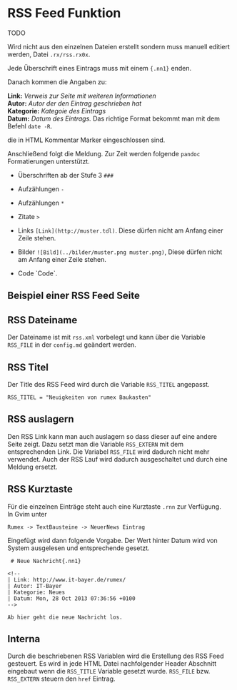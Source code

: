 RSS Feed Funktion
=================

TODO

Wird nicht aus den einzelnen Dateien erstellt sondern muss manuell
editiert werden, Datei `.rx/rss.rx0x`.

Jede Überschrift eines Eintrags muss mit einem `{.nn1}` enden.

Danach kommen die Angaben zu:

**Link:** *Verweis zur Seite mit weiteren Informationen*\
**Autor:** *Autor der den Eintrag geschrieben hat*\
**Kategorie:** *Kategoie des Eintrags*\
**Datum:** *Datum des Eintrags.* Das richtige Format bekommt man mit dem
Befehl `date -R`.

die in HTML Kommentar Marker eingeschlossen sind.

Anschließend folgt die Meldung. Zur Zeit werden folgende `pandoc`
Formatierungen unterstützt.

-   Überschriften ab der Stufe 3 `###`

-   Aufzählungen `-`

-   Aufzählungen `*`

-   Zitate `>`

-   Links `[Link](http://muster.tdl)`. Diese dürfen nicht am Anfang
    einer Zeile stehen.

-   Bilder `![Bild](../bilder/muster.png muster.png)`, Diese dürfen
    nicht am Anfang einer Zeile stehen.

-   Code \`Code\`.

Beispiel einer RSS Feed Seite
-----------------------------

RSS Dateiname
-------------

Der Dateiname ist mit `rss.xml` vorbelegt und kann über die Variable
`RSS_FILE` in der `config.md` geändert werden.

RSS Titel
---------

Der Title des RSS Feed wird durch die Variable `RSS_TITEL` angepasst.

    RSS_TITEL = "Neuigkeiten von rumex Baukasten"

RSS auslagern
-------------

Den RSS Link kann man auch auslagern so dass dieser auf eine andere
Seite zeigt. Dazu setzt man die Variable `RSS_EXTERN` mit dem
entsprechenden Link. Die Variabel `RSS_FILE` wird dadurch nicht mehr
verwendet. Auch der RSS Lauf wird dadurch ausgeschaltet und durch eine
Meldung ersetzt.

RSS Kurztaste
-------------

Für die einzelnen Einträge steht auch eine Kurztaste `.rnn` zur
Verfügung.\
In Gvim unter

    Rumex -> TextBausteine -> NeuerNews Eintrag

Eingefügt wird dann folgende Vorgabe. Der Wert hinter Datum wird von
System ausgelesen und entsprechende gesetzt.

     # Neue Nachricht{.nn1}

    <!--
    | Link: http://www.it-bayer.de/rumex/
    | Autor: IT-Bayer
    | Kategorie: Neues
    | Datum: Mon, 28 Oct 2013 07:36:56 +0100
    -->

    Ab hier geht die neue Nachricht los.

Interna
-------

Durch die beschriebenen RSS Variablen wird die Erstellung des RSS Feed
gesteuert. Es wird in jede HTML Datei nachfolgender Header Abschnitt
eingebaut wenn die `RSS_TITLE` Variable gesetzt wurde. `RSS_FILE` bzw.
`RSS_EXTERN` steuern den `href` Eintrag.
